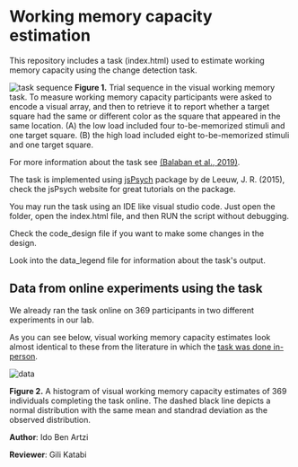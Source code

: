 <h1>Working memory capacity estimation </h1>
This repository includes a task (index.html) used to estimate working memory capacity using the change detection task.

![task sequence](https://github.com/shahar-lab/working_memory_capacity_change_detection_task/blob/main/figure1.png?raw=true)
**Figure 1.** Trial sequence in the visual working memory task. To measure working memory capacity participants were asked to encode a visual array, and then to retrieve it to report whether a target square had the same or different color as the square that appeared in the same location. (A) the low load included four to-be-memorized stimuli and one target square. (B) the high load included eight to-be-memorized stimuli and one target square.

For more information about the task see <a href="https://pubmed.ncbi.nlm.nih.gov/31234117/">(Balaban et al., 2019)</a>.

The task is implemented using  <a href="https://www.jspsych.org/7.1/tutorials/hello-world/">jsPsych</a> package by de Leeuw, J. R. (2015), check the jsPsych website for great tutorials on the package. 

You may run the task using an IDE like visual studio code. Just open the folder, open the index.html file, and then RUN the script without debugging.

Check the code_design file if you want to make some changes in the design. 

Look into the data_legend file for information about the task's output.

<h2> Data from online experiments using the task </h2>

We already ran the task online on 369 participants in two different experiments in our lab.

As you can see below, visual working memory capacity estimates look almost identical to these from the literature in which the <a href="https://pubmed.ncbi.nlm.nih.gov/31234117/">task was done in-person</a>.

![data](https://github.com/shahar-lab/working_memory_capacity_change_detection_task/blob/main/figure2.png?raw=true)

**Figure 2.** A histogram of visual working memory capacity estimates of 369 individuals completing the task online. The dashed black line depicts a normal distribution with the same mean and standrad deviation as the observed distribution.

**Author**: Ido Ben Artzi

**Reviewer**: Gili Katabi
